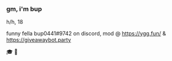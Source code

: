 
### gm, i'm bup
h/h, 18

funny fella
bup0441#9742 on discord, mod @ https://ygg.fun/ & https://giveawaybot.party

:mortar_board:
:otter:
